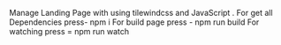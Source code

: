 Manage Landing Page with using tilewindcss and JavaScript .
For get all Dependencies press- npm i
For build page press - npm run build
For watching press = npm run watch
